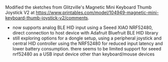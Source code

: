 Modified the sketches from Glitzville's Magnetic Mini Keyboard Thumb Joystick V2 at https://www.printables.com/model/104949-magnetic-mini-keyboard-thumb-joystick-v2/comments.
- now supports analog BLE HID input using a Seeed XIAO NRF52480, direct connection to host device with Adafruit Bluefruit BLE HID library
- still exploring options for a dongle setup, using a peripheral joystick and central HID controller using the NRF52480 for reduced input latency and lower battery consumption. there seems to be limited support for seeed nrf52480 as a USB input device other than keyboard/mouse devices
